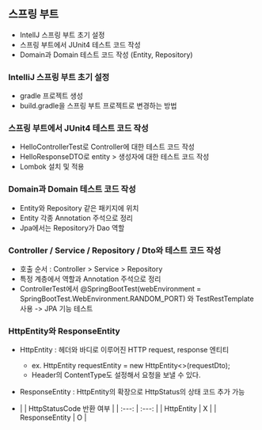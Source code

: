 ## 스프링 부트
- IntellJ 스프링 부트 초기 설정
- 스프링 부트에서 JUnit4 테스트 코드 작성
- Domain과 Domain 테스트 코드 작성 (Entity, Repository)

### IntelliJ 스프링 부트 초기 설정
- gradle 프로젝트 생성
- build.gradle을 스프링 부트 프로젝트로 변경하는 방법

### 스프링 부트에서 JUnit4 테스트 코드 작성
- HelloControllerTest로 Controller에 대한 테스트 코드 작성
- HelloResponseDTO로 entity > 생성자에 대한 테스트 코드 작성
- Lombok 설치 및 적용

### Domain과 Domain 테스트 코드 작성
- Entity와 Repository 같은 패키지에 위치
- Entity 각종 Annotation 주석으로 정리
- Jpa에서는 Repository가 Dao 역할

### Controller / Service / Repository / Dto와 테스트 코드 작성
- 호출 순서 : Controller > Service > Repository
- 특정 계층에서 역할과 Annotation 주석으로 정리
- ControllerTest에서 @SpringBootTest(webEnvironment = SpringBootTest.WebEnvironment.RANDOM_PORT) 와 TestRestTemplate 사용 -> JPA 기능 테스트

### HttpEntity<T>와 ResponseEntity<T>
- HttpEntity : 헤더와 바디로 이루어진 HTTP request, response 엔티티
	- ex. HttpEntity<PostsUpdateRequestDto> requestEntity = new HttpEntity<>(requestDto);
	- Header의 ContentType도 설정해서 요청을 보낼 수 있다.

- ResponseEntity : HttpEntity의 확장으로 HttpStatus의 상태 코드 추가 가능

- |  | HttpStatusCode 반환 여부 |
| :---: | :---: |
| HttpEntity | X |
| ResponseEntity | O |
